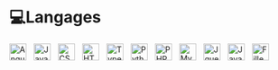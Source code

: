 # 💻Langages

<img align="left" width="30px" style="padding-right:10px" alt="Angular" src="https://cdn.jsdelivr.net/gh/devicons/devicon/icons/angularjs/angularjs-plain.svg" />
<img align="left" width="30px" style="padding-right:10px"  alt="JavaScript" src="https://cdn.jsdelivr.net/gh/devicons/devicon/icons/javascript/javascript-original.svg" />
<img align="left" width="30px" style="padding-right:10px"  alt="CSS" src="https://cdn.jsdelivr.net/gh/devicons/devicon/icons/css3/css3-original.svg" />
<img align="left" width="30px" style="padding-right:10px"  alt="HTML" src="https://cdn.jsdelivr.net/gh/devicons/devicon/icons/html5/html5-original.svg" />

<img align="left" width="30px" style="padding-right:10px"  alt="TypeScript" src="https://cdn.jsdelivr.net/gh/devicons/devicon/icons/typescript/typescript-original.svg" />
          
<img align="left" width="30px" style="padding-right:10px" alt="Python" src="https://cdn.jsdelivr.net/gh/devicons/devicon/icons/python/python-original.svg" />

<img align="left" width="30px" style="padding-right:10px"  alt="PHP" src="https://cdn.jsdelivr.net/gh/devicons/devicon/icons/php/php-original.svg" />
<img align="left" width="30px" style="padding-right:10px"  alt="MySQL" src="https://cdn.jsdelivr.net/gh/devicons/devicon/icons/mysql/mysql-original-wordmark.svg" />
<img align="left" width="30px" style="padding-right:10px"  alt="Jquery" src="https://cdn.jsdelivr.net/gh/devicons/devicon/icons/jquery/jquery-plain-wordmark.svg" />

 <img  align="left" width="30px" style="padding-right:10px"  alt="Java" src="https://cdn.jsdelivr.net/gh/devicons/devicon/icons/java/java-original-wordmark.svg" />

<img align="left" width="30px" style="padding-right:10px"  alt="FilleZilla" src="https://cdn.jsdelivr.net/gh/devicons/devicon/icons/filezilla/filezilla-plain.svg" />

<br/>
